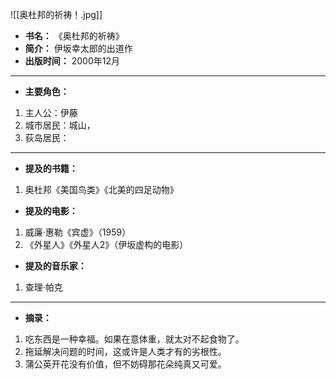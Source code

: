 
![[奥杜邦的祈祷！.jpg]]

- **书名：** 《奥杜邦的祈祷》
- **简介：** 伊坂幸太郎的出道作
- **出版时间：** 2000年12月

---

- **主要角色：** 

1. 主人公：伊藤
2. 城市居民：城山，
3. 荻岛居民：

---

- **提及的书籍：** 
1. 奥杜邦《美国鸟类》《北美的四足动物》

- **提及的电影：** 
1. 威廉·惠勒《宾虚》（1959）
2. 《外星人》《外星人2》（伊坂虚构的电影）

- **提及的音乐家：** 
1. 查理·帕克

---

- **摘录：** 

1. 吃东西是一种幸福。如果在意体重，就太对不起食物了。
2. 拖延解决问题的时间，这或许是人类才有的劣根性。
3. 蒲公英开花没有价值，但不妨碍那花朵纯真又可爱。